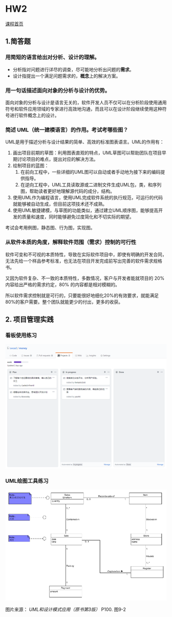 # HW2

[课程首页](https://sysu-swsad.github.io/)

## 1.简答题 

### 用简短的语言给出对分析、设计的理解。

- 分析指对问题进行详尽的调查，尽可能地分析出问题的**需求**。
- 设计指提出一个满足问题需求的，**概念**上的解决方案。

### 用一句话描述面向对象的分析与设计的优势。

面向对象的分析与设计是语言无关的，软件开发人员不仅可以在分析阶段使用通用符号和软件应用领域的专家进行高效地沟通，而且可以在设计阶段继续使用这种符号进行软件概念上的设计。

### 简述 UML（统一建模语言）的作用。考试考哪些图？

UML是用于描述分析与设计结果的简单、高效的标准图表语言。UML的作用有：

1. 画出项目前期的草图：利用图表直观的特点，UML草图可以帮助团队在项目早期讨论项目的难点，提出对应的解决方法。
2. 绘制项目的蓝图：
   1. 在前向工程中，一些详细的UML图可以自动或者手动地为接下来的编码提供指导。
   2. 在逆向工程中，UML工具读取源或二进制文件生成UML包，类，和序列图，帮助读者更好地理解源代码的成分，结构。
3. 使用UML作为编程语言，使用UML完成软件系统的执行规范，可运行的代码就能够被自动生成，但目前这项技术还不成熟。
4. 使用UML敏捷建模，与草图的功能类似，通过建立UML顺序图，能够提高开发的质量和速度，同时能够避免过度简化和不切实际的期望。

考试会考用例图，静态图、行为图，实现图。

### 从软件本质的角度，解释软件范围（需求）控制的可行性

软件可变和不可视的本质特性，导致在实际软件项目中，即使有明确的开发合同，无法先给一个样品参考标准，也无法在项目开发完成前写出完善的软件需求规格书。

又因为软件复杂、不一致的本质特性，多数情况，客户与开发者能就项目的 20% 内容给出严格的需求约定，80% 的内容都是相对模糊的。

所以软件需求控制就是可行的，只要能很好地细化20%的有效要求，就能满足80%的客户需要。整个团队就能更少的付出，更多的收获。

## 2. 项目管理实践 

### 看板使用练习

![看板](KanBan.png)

### UML绘图工具练习 

![UML_fig](fig_9_2.png)

图片来源： *UML和设计模式应用（原书第3版）* P100. 图9-2
